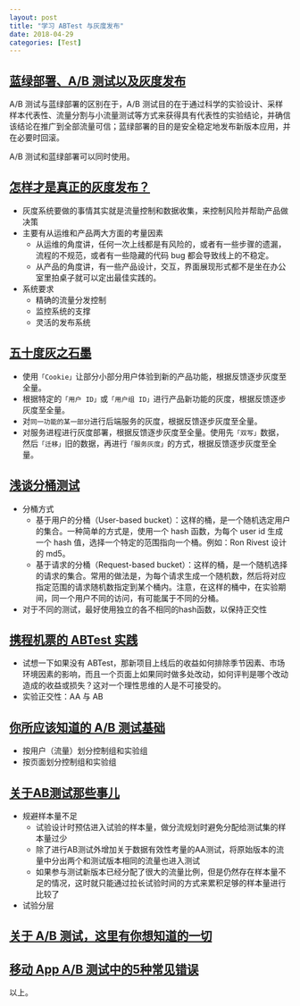 ```yaml
---
layout: post
title: "学习 ABTest 与灰度发布"
date: 2018-04-29
categories: [Test]
---
```


## [蓝绿部署、A/B 测试以及灰度发布](https://segmentfault.com/a/1190000008542092)

A/B 测试与蓝绿部署的区别在于，A/B 测试目的在于通过科学的实验设计、采样样本代表性、流量分割与小流量测试等方式来获得具有代表性的实验结论，并确信该结论在推广到全部流量可信；蓝绿部署的目的是安全稳定地发布新版本应用，并在必要时回滚。

A/B 测试和蓝绿部署可以同时使用。

## [怎样才是真正的灰度发布？](https://zhuanlan.zhihu.com/p/32712056)

- 灰度系统要做的事情其实就是流量控制和数据收集，来控制风险并帮助产品做决策
- 主要有从运维和产品两大方面的考量因素
  - 从运维的角度讲，任何一次上线都是有风险的，或者有一些步骤的遗漏，流程的不规范，或者有一些隐藏的代码 bug 都会导致线上的不稳定。
  - 从产品的角度讲，有一些产品设计，交互，界面展现形式都不是坐在办公室里拍桌子就可以定出最佳实践的。
- 系统要求
  - 精确的流量分发控制
  - 监控系统的支撑
  - 灵活的发布系统

## [五十度灰之石墨](https://zhuanlan.zhihu.com/p/34437112)

- 使用`「Cookie」`让部分小部分用户体验到新的产品功能，根据反馈逐步灰度至全量。
- 根据特定的`「用户 ID」`或`「用户组 ID」`进行产品新功能的灰度，根据反馈逐步灰度至全量。
- 对`同一功能的某一部分`进行后端服务的灰度，根据反馈逐步灰度至全量。
- 对服务进程进行灰度部署，根据反馈逐步灰度至全量。使用先`「双写」`数据，然后`「迁移」`旧的数据，再进行`「服务灰度」`的方式，根据反馈逐步灰度至全量。

## [浅谈分桶测试](http://d0evi1.com/buckettest/)

- 分桶方式
  - 基于用户的分桶（User-based bucket）：这样的桶，是一个随机选定用户的集合。一种简单的方式是，使用一个 hash 函数，为每个 user id 生成一个 hash 值，选择一个特定的范围指向一个桶。例如：Ron Rivest 设计的 md5。
  - 基于请求的分桶（Request-based bucket）：这样的桶，是一个随机选择的请求的集合。常用的做法是，为每个请求生成一个随机数，然后将对应指定范围的请求随机数指定到某个桶内。注意，在这样的桶中，在实验期间，同一个用户不同的访问，有可能属于不同的分桶。
- 对于不同的测试，最好使用独立的各不相同的hash函数，以保持正交性

## [携程机票的 ABTest 实践](https://zhuanlan.zhihu.com/p/25685006)

- 试想一下如果没有 ABTest，那新项目上线后的收益如何排除季节因素、市场环境因素的影响，而且一个页面上如果同时做多处改动，如何评判是哪个改动造成的收益或损失？这对一个理性思维的人是不可接受的。
- 实验正交性：AA 与 AB

## [你所应该知道的 A/B 测试基础](https://blog.leapoahead.com/2015/08/27/introduction-to-ab-testing/)

- 按用户（流量）划分控制组和实验组
- 按页面划分控制组和实验组

## [关于AB测试那些事儿](http://www.appadhoc.com/blog/ab-test-in-dianrong/)

- 规避样本量不足
  - 试验设计时预估进入试验的样本量，做分流规划时避免分配给测试集的样本量过少
  - 除了进行AB测试外增加关于数据有效性考量的AA测试，将原始版本的流量中分出两个和测试版本相同的流量也进入测试
  - 如果参与测试新版本已经分配了很大的流量比例，但是仍然存在样本量不足的情况，这时就只能通过拉长试验时间的方式来累积足够的样本量进行比较了
- 试验分层

## [关于 A/B 测试，这里有你想知道的一切](http://www.appadhoc.com/blog/everything-of-ab-testing/)

## [移动 App A/B 测试中的5种常见错误](https://zhuanlan.zhihu.com/p/25319221)

以上。
